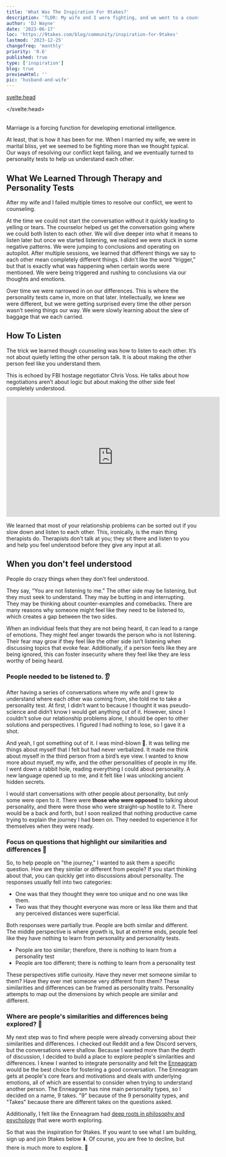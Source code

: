 ```yaml
---
title: 'What Was The Inspiration For 9takes?'
description: 'TLDR: My wife and I were fighting, and we went to a counselor which led to taking a personality test'
author: 'DJ Wayne'
date: '2023-06-17'
loc: 'https://9takes.com/blog/community/inspiration-for-9takes'
lastmod: '2023-12-25'
changefreq: 'monthly'
priority: '0.6'
published: true
type: ['inspiration']
blog: true
previewHtml: ''
pic: 'husband-and-wife'
---
```


<svelte:head>

</svelte:head>

<script>
	import  PopCard  from "../../lib/components/atoms/PopCard.svelte";
</script>

<div
    style="display: flex;
    justify-content: center;
margin: 1rem 0;"
>
 <PopCard
        image={`/blogs/husband-and-wife.webp`}
        showIcon={false}
        tint={false}
        displayText=""
        altText="My wife and I arguing 💑"
        subtext=""
    />
</div>

<p class="firstLetter">Marriage is a forcing function for developing emotional intelligence.</p> 

At least, that is how it has been for me. When I married my wife, we were in marital bliss, yet we seemed to be fighting more than we thought typical. Our ways of resolving our conflict kept failing, and we eventually turned to personality tests to help us understand each other.

## What We Learned Through Therapy and Personality Tests

After my wife and I failed multiple times to resolve our conflict, we went to counseling.

At the time we could not start the conversation without it quickly leading to yelling or tears. The counselor helped us get the conversation going where we could both listen to each other. We will dive deeper into what it means to listen later but once we started listening, we realized we were stuck in some negative patterns. We were jumping to conclusions and operating on autopilot. After multiple sessions, we learned that different things we say to each other mean completely different things. I didn't like the word “trigger,” but that is exactly what was happening when certain words were mentioned. We were being triggered and rushing to conclusions via our thoughts and emotions.

Over time we were narrowed in on our differences. This is where the personality tests came in, more on that later. Intellectually, we knew we were different, but we were getting surprised every time the other person wasn’t seeing things our way. We were slowly learning about the slew of baggage that we each carried.

## How To Listen

The trick we learned though counseling was how to listen to each other. It’s not about quietly letting the other person talk. It is about making the other person feel like you understand them.

This is echoed by FBI hostage negotiator Chris Voss. He talks about how negotiations aren’t about logic but about making the other side feel completely understood.

<div class="iframe-container" >
<iframe width="560" height="315" src="https://www.youtube.com/embed/8EguLJgkc54?si=eBarFdPjKOxM8nRW&amp;start=2203" title="Chris Voss talking about the feeling of being heard" frameborder="0" allow="accelerometer; autoplay; clipboard-write; encrypted-media; gyroscope; picture-in-picture; web-share" allowfullscreen></iframe>
</div>

We learned that most of your relationship problems can be sorted out if you slow down and listen to each other. This, ironically, is the main thing therapists do. Therapists don’t talk at you; they sit there and listen to you and help you feel understood before they give any input at all.

## When you don't feel understood

People do crazy things when they don’t feel understood.

They say, “You are not listening to me.” The other side may be listening, but they must seek to understand. They may be butting in and interrupting. They may be thinking about counter-examples and comebacks. There are many reasons why someone might feel like they need to be listened to, which creates a gap between the two sides.

When an individual feels that they are not being heard, it can lead to a range of emotions. They might feel anger towards the person who is not listening. Their fear may grow if they feel like the other side isn’t listening when discussing topics that evoke fear. Additionally, if a person feels like they are being ignored, this can foster insecurity where they feel like they are less worthy of being heard.

### People needed to be listened to. 👂

After having a series of conversations where my wife and I grew to understand where each other was coming from, she told me to take a personality test. At first, I didn’t want to because I thought it was pseudo-science and didn’t know I would get anything out of it. However, since I couldn’t solve our relationship problems alone, I should be open to other solutions and perspectives. I figured I had nothing to lose, so I gave it a shot.

And yeah, I got something out of it. I was mind-blown 🤯. It was telling me things about myself that I felt but had never verbalized. It made me think about myself in the third person from a bird’s eye view. I wanted to know more about myself, my wife, and the other personalities of people in my life. I went down a rabbit hole, reading everything I could about personality. A new language opened up to me, and it felt like I was unlocking ancient hidden secrets.

<!-- Everyone was learning something
about themselves and was vulnerable and could listen and tried to talk about it with anyone who would listen.
The pushback -->

I would start conversations with other people about personality, but only some were open to it. There were **those who were opposed** to talking about personality, and there were those who were straight-up hostile to it. There would be a back and forth, but I soon realized that nothing productive came trying to explain the journey I had been on. They needed to experience it for themselves when they were ready.

### Focus on questions that highlight our similarities and differences 👣

So, to help people on "the journey," I wanted to ask them a specific question. How are they similar or different from people? If you start thinking about that, you can quickly get into discussions about personality. The responses usually fell into two categories:

- One was that they thought they were too unique and no one was like them.
- Two was that they thought everyone was more or less like them and that any perceived distances were superficial.

Both responses were partially true. People are both similar and different. The middle perspective is where growth is, but at extreme ends, people feel like they have nothing to learn from personality and personality tests.

- People are too similar; therefore, there is nothing to learn from a personality test
- People are too different; there is nothing to learn from a personality test

These perspectives stifle curiosity. Have they never met someone similar to them? Have they ever met someone very different from them? These similarities and differences can be framed as personality traits. Personality attempts to map out the dimensions by which people are similar and different.

### Where are people's similarities and differences being explored? 🤔

My next step was to find where people were already conversing about their similarities and differences. I checked out Reddit and a few Discord servers, but the conversations were shallow. Because I wanted more than the depth of discussion, I decided to build a place to explore people's similarities and differences. I knew I wanted to integrate personality and felt the <a href="/blog/enneagram/enneagram-tldr">Enneagram</a> would be the best choice for fostering a good conversation. The Enneagram gets at people's core fears and motivations and deals with underlying emotions, all of which are essential to consider when trying to understand another person. The Enneagram has nine main personality types, so I decided on a name, 9 takes. "9" because of the 9 personality types, and "Takes" because there are different takes on the questions asked.

Additionally, I felt like the Enneagram had <a href="/blog/community/consensus-on-human-nature" >deep roots in philosophy and psychology</a> that were worth exploring.

So that was the inspiration for 9takes. If you want to see what I am building, sign up and join 9takes below ⬇️. Of course, you are free to decline, but there is much more to explore. 🚀

<style lang="scss">
</style>
